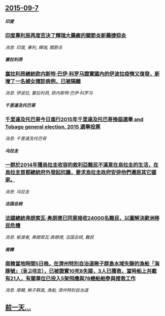 ## [2015-09-7](/news/2015/09/7/index.md)

##### 印度
### [印度專利局再度否決了輝瑞大藥廠的關節炎新藥捷抑炎](/news/2015/09/7/印度專利局再度否決了輝瑞大藥廠的關節炎新藥捷抑炎.md)
_消息: 印度, 專利, 輝瑞, 關節炎_

##### 塞拉利昂
### [塞拉利昂總統欧内斯特·巴伊·科罗马證實國內的伊波拉疫情又復發，新增了一名婦女確診病例，已被隔離](/news/2015/09/7/塞拉利昂總統欧内斯特-巴伊-科罗马證實國內的伊波拉疫情又復發-新增了一名婦女確診病例-已被隔離.md)
_消息: 伊波拉, 塞拉利昂, 欧内斯特·巴伊·科罗马_

##### 千里達及托巴哥
### [千里達及托巴哥今日進行2015年千里達及托巴哥換屆選舉 and Tobago general election, 2015 選舉投票](/news/2015/09/7/千里達及托巴哥今日進行2015年千里達及托巴哥換屆選舉-and-Tobago-general-election-201.md)
_消息: 千里達及托巴哥_

##### 乌拉圭
### [一群於2014年獲烏拉圭收容的敘利亞難民不滿意在烏拉圭的生活，在烏拉圭首都總統府外發起抗議，要求烏拉圭政府安排他們遷居其它國家。 ](/news/2015/09/7/一群於2014年獲烏拉圭收容的敘利亞難民不滿意在烏拉圭的生活-在烏拉圭首都總統府外發起抗議-要求烏拉圭政府安排他們遷居其.md)
_消息: 乌拉圭_

##### 法国总统
### [法國總統弗朗索瓦·奥朗德已同意接收24000名難民，以圖解決歐洲移民危機 ](/news/2015/09/7/法國總統弗朗索瓦-奥朗德已同意接收24000名難民-以圖解決歐洲移民危機.md)
_消息: 偷渡者, 弗朗索瓦·奥朗德, 法国总统, 難民_

##### 南韓
### [南韓當地時間5日晚，在濟州特別自治道楸子群島水域失聯的漁船「海豚號」（돌고래호），已被證實10死8失蹤，3人已獲救，當時船上共載有21人，有關單位已投入5架飛機與78艘船舶參與搜救工作](/news/2015/09/7/南韓當地時間5日晚-在濟州特別自治道楸子群島水域失聯的漁船-海豚號-돌고래호-已被證實10死8失蹤-3人已獲救-當時.md)
_消息: 南韓, 楸子群島, 漁船, 濟州特別自治道_

## [前一天...](/news/2015/09/6/index.md)


